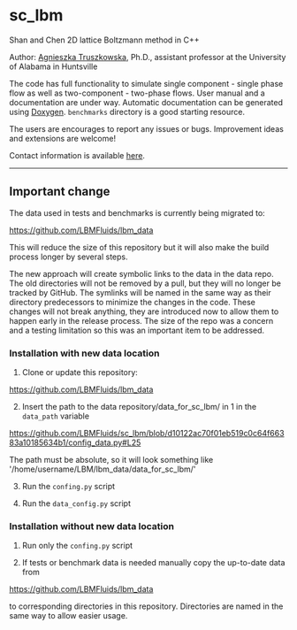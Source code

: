 # sc_lbm
Shan and Chen 2D lattice Boltzmann method in C++

Author: [Agnieszka Truszkowska](https://scholar.google.com/citations?user=jP83uecAAAAJ&hl=en), Ph.D., assistant professor at the University of Alabama in Huntsville

The code has full functionality to simulate single component - single phase flow as well as two-component - two-phase flows. User manual and a documentation are under way. Automatic documentation can be generated using [Doxygen](https://doxygen.nl/). `benchmarks` directory is a good starting resource.

The users are encourages to report any issues or bugs. Improvement ideas and extensions are welcome!

Contact information is available [here](https://www.uah.edu/eng/faculty-staff/agnieszka-truszkowska).

- - - 

## Important change

The data used in tests and benchmarks is currently being migrated to:

https://github.com/LBMFluids/lbm_data

This will reduce the size of this repository but it will also make the build process longer by several steps. 

The new approach will create symbolic links to the data in the data repo. The old directories will not be removed by a pull, but they will no longer be tracked by GitHub. The symlinks will be named in the same way as their directory predecessors to minimize the changes in the code. These changes will not break anything, they are introduced now to allow them to happen early in the release process. The size of the repo was a concern and a testing limitation so this was an important item to be addressed.

### Installation with new data location

1. Clone or update this repository:

  https://github.com/LBMFluids/lbm_data
 
2. Insert the path to the data repository/data_for_sc_lbm/ in 1 in the ```data_path``` variable 

https://github.com/LBMFluids/sc_lbm/blob/d10122ac70f01eb519c0c64f66383a10185634b1/config_data.py#L25

The path must be absolute, so it will look something like '/home/username/LBM/lbm_data/data_for_sc_lbm/'

3. Run the ```confing.py``` script 

4. Run the ```data_config.py``` script


### Installation without new data location

1. Run only the ```confing.py``` script

2. If tests or benchmark data is needed manually copy the up-to-date data from 

https://github.com/LBMFluids/lbm_data

to corresponding directories in this repository. Directories are named in the same way to allow easier usage.






